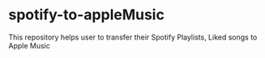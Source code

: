 # spotify-to-appleMusic
This repository helps user to transfer their Spotify Playlists, Liked songs to Apple Music
